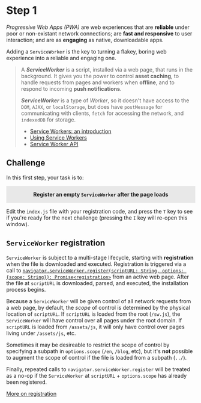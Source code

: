 # Step 1

*Progressive Web Apps (PWA)* are web experiences that are **reliable** under poor or non-existant network connections; are **fast and responsive** to user interaction; and are as **engaging** as native, downloadable apps.

Adding a `ServiceWorker` is the key to turning a flakey, boring web experience into a reliable and engaging one.

>A ***ServiceWorker*** is a script, installed via a web page, that runs in the background. It gives you the power to control **asset caching**, to handle requests from pages and workers when **offline**, and to respond to incoming **push notifications**.
>
>***ServiceWorker*** is a type of *Worker*, so it doesn't have access to the `DOM`, `AJAX`, or `localStorage`, but does have `postMessage` for communicating with clients, `fetch` for accessing the network, and `indexedDB` for storage.
>
> - [Service Workers: an introduction](https://developers.google.com/web/fundamentals/getting-started/primers/service-workers)
> - [Using Service Workers](https://developer.mozilla.org/en-US/docs/Web/API/Service_Worker_API/Using_Service_Workers)
> - [Service Worker API](https://developer.mozilla.org/en/docs/Web/API/Service_Worker_API)

## Challenge

In this first step, your task is to:

<p style="text-align:center;background-color:#e8e8e8;padding:1em"><strong>Register an empty <code>ServiceWorker</code> after the page loads</strong></p>

Edit the `index.js` file with your registration code, and press the `T` key to see if you're ready for the next challenge (pressing the `I` key will re-open this window).

## `ServiceWorker` registration

`ServiceWorker` is subject to a multi-stage lifecycle, starting with **registration** when the file is downloaded and executed. Registration is triggered via a call to [`navigator.serviceWorker.register(scriptURL: String, options: {scope: String}): Promise<registration>`](https://developer.mozilla.org/en-US/docs/Web/API/ServiceWorkerContainer/register) from an active web page. After the file at `scriptURL` is downloaded, parsed, and executed, the installation process begins.

Because a `ServiceWorker` will be given control of all network requests from a web page, by default, the *scope* of control is determined by the physical location of `scriptURL`. If `scriptURL` is loaded from the root (`/sw.js`), the `ServiceWorker` will have control over all pages under the root domain. If `scriptURL` is loaded from `/assets/js`, it will only have control over pages living under `/assets/js`, etc.

Sometimes it may be desireable to restrict the scope of control by specifying a subpath in `options.scope` (`/en`, `/blog`, etc), but it's **not** possible to augment the scope of control if the file is loaded from a subpath (`../`).

Finally, repeated calls to `navigator.serviceWorker.register` will be treated as a no-op if the `ServiceWorker` at `scriptURL` + `options.scope` has already been registered.

[More on registration](https://developers.google.com/web/fundamentals/instant-and-offline/service-worker/registration)
